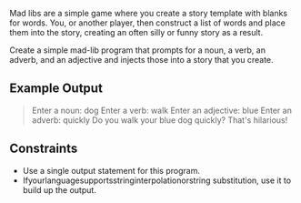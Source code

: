 Mad libs are a simple game where you create a story template with blanks for words. You, or another player, then construct a list
of words and place them into the story, creating an often silly or funny story as a result.

Create a simple mad-lib program that prompts for a noun, a verb, an adverb, and an adjective and injects those into a story that you create.

## Example Output
> Enter a noun: dog
> Enter a verb: walk
> Enter an adjective: blue
> Enter an adverb: quickly
> Do you walk your blue dog quickly? That's hilarious!

## Constraints
* Use a single output statement for this program.
* Ifyourlanguagesupportsstringinterpolationorstring substitution, use it to build up the output.
